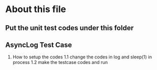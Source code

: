 # About this file

## Put the unit test codes under this folder

## AsyncLog Test Case

1. How to setup the codes
1.1  change the codes in log and sleep(1) in process
1.2  make the testcase codes and run


